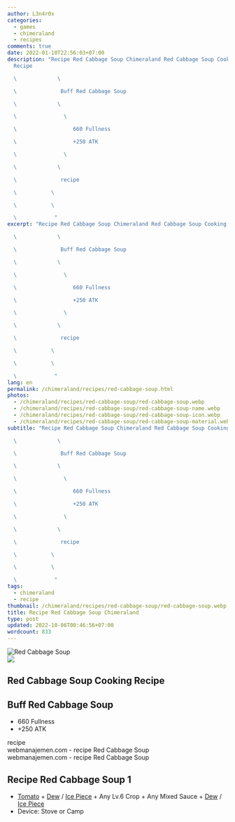 ```yaml
---
author: L3n4r0x
categories:
  - games
  - chimeraland
  - recipes
comments: true
date: 2022-01-10T22:56:03+07:00
description: "Recipe Red Cabbage Soup Chimeraland Red Cabbage Soup Cooking
  Recipe

  \             \ 

  \              Buff Red Cabbage Soup

  \             \ 

  \               \ 

  \                  660 Fullness

  \                  +250 ATK

  \               \ 

  \             \ 

  \              recipe

  \           \ 

  \           \ 

  \            "
excerpt: "Recipe Red Cabbage Soup Chimeraland Red Cabbage Soup Cooking Recipe

  \             \ 

  \              Buff Red Cabbage Soup

  \             \ 

  \               \ 

  \                  660 Fullness

  \                  +250 ATK

  \               \ 

  \             \ 

  \              recipe

  \           \ 

  \           \ 

  \            "
lang: en
permalink: /chimeraland/recipes/red-cabbage-soup.html
photos:
  - /chimeraland/recipes/red-cabbage-soup/red-cabbage-soup.webp
  - /chimeraland/recipes/red-cabbage-soup/red-cabbage-soup-name.webp
  - /chimeraland/recipes/red-cabbage-soup/red-cabbage-soup-icon.webp
  - /chimeraland/recipes/red-cabbage-soup/red-cabbage-soup-material.webp
subtitle: "Recipe Red Cabbage Soup Chimeraland Red Cabbage Soup Cooking Recipe

  \             \ 

  \              Buff Red Cabbage Soup

  \             \ 

  \               \ 

  \                  660 Fullness

  \                  +250 ATK

  \               \ 

  \             \ 

  \              recipe

  \           \ 

  \           \ 

  \            "
tags:
  - chimeraland
  - recipe
thumbnail: /chimeraland/recipes/red-cabbage-soup/red-cabbage-soup.webp
title: Recipe Red Cabbage Soup Chimeraland
type: post
updated: 2022-10-06T00:46:56+07:00
wordcount: 833
---
```


<link
  rel="stylesheet"
  href="https://rawcdn.githack.com/dimaslanjaka/Web-Manajemen/870a349/css/bootstrap-5-3-0-alpha3-wrapper.css"
/>
<section id="bootstrap-wrapper">
  <div data-bs-theme="dark">
    <div class="card mb-2">
      <div class="card-body">
        <div class="row g-0">
          <div class="col-sm-4 position-relative mb-2">
            <img
              src="https://www.webmanajemen.com/chimeraland/recipes/red-cabbage-soup/red-cabbage-soup-material.webp"
              class="card-img fit-cover w-100 h-100"
              alt="Red Cabbage Soup"
              data-fancybox="true"
            />
          </div>
          <div class="col-sm-8 mb-2">
            <div class="card-body">
              <div class="d-flex flex-row align-items-center mb-3">
                <img
                  class="d-inline-block me-2"
                  src="https://www.webmanajemen.com/chimeraland/recipes/red-cabbage-soup/red-cabbage-soup-icon.webp"
                  width="auto"
                  height="auto"
                  style="vertical-align: middle"
                />
                <h2 class="fs-5">Red Cabbage Soup Cooking Recipe</h2>
              </div>
              <h2 class="card-title fs-5">Buff Red Cabbage Soup</h2>
              <div class="card-text">
                <ul>
                  <li>660 Fullness</li>
                  <li>+250 ATK</li>
                </ul>
              </div>
              <span class="badge rounded-pill">recipe</span>
            </div>
            <div class="card-footer text-end text-muted mt-auto">
              webmanajemen.com - recipe Red Cabbage Soup
            </div>
          </div>
        </div>
      </div>
      <div class="card-footer text-end text-muted">
        webmanajemen.com - recipe Red Cabbage Soup
      </div>
    </div>
    <div class="row mb-2">
      <div class="col-12 col-lg-6 recipe-item mb-2">
        <div class="card">
          <div class="card-body">
            <h2 class="card-title fs-5">Recipe Red Cabbage Soup 1</h2>
            <div class="card-text">
              <ul>
                <li>
                  <a
                    class="text-decoration-none text-primary"
                    href="/chimeraland/materials/tomato.html"
                    >Tomato</a
                  ><span> + </span
                  ><a
                    class="text-decoration-none text-primary"
                    href="/chimeraland/materials/dew.html"
                    >Dew</a
                  ><span> / </span
                  ><a
                    class="text-decoration-none text-primary"
                    href="/chimeraland/materials/ice-piece.html"
                    >Ice Piece</a
                  ><span> + </span>Any Lv.6 Crop<span> + </span>Any Mixed
                  Sauce<span> + </span
                  ><a
                    class="text-decoration-none text-primary"
                    href="/chimeraland/materials/dew.html"
                    >Dew</a
                  ><span> / </span
                  ><a
                    class="text-decoration-none text-primary"
                    href="/chimeraland/materials/ice-piece.html"
                    >Ice Piece</a
                  >
                </li>
                <li>Device: Stove or Camp</li>
              </ul>
            </div>
          </div>
        </div>
      </div>
    </div>
  </div>
</section>
